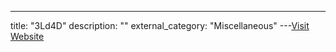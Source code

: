 ---
title: "3Ld4D"
description: ""
external_category: "Miscellaneous"
---[Visit Website](https://github.com/3Ld4D)

